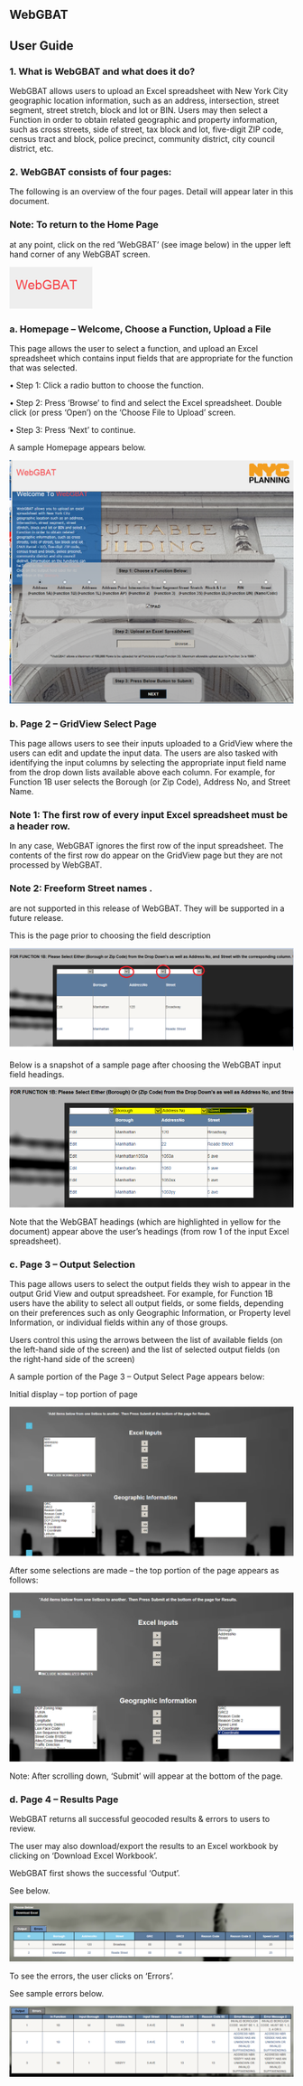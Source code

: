<h2>WebGBAT</h2>
<h2>User Guide</h2>

<h3>1. What is WebGBAT and what does it do?</h3>
<p>WebGBAT allows users to upload an Excel spreadsheet with New York City geographic location information, such as an address, intersection, street segment, street stretch, block and lot or BIN.  Users may then select a Function in order to obtain related geographic and property information, such as cross streets, side of street, tax block and lot, five-digit ZIP code, census tract and block, police precinct, community district, city council district, etc.</p>

<h3>2. WebGBAT consists of four pages:</h3>
<p>The following is an overview of the four pages.  Detail will appear later in this document.</p>

<h3>Note: To return to the Home Page</h3> <p>at any point, click on the red ’WebGBAT’ (see image below) in the upper left hand corner of any WebGBAT screen.</p><img src="/img/pic0.png">

<h3>a.  Homepage – Welcome, Choose a Function, Upload a File</h3>
<p>This page allows the user to select a function, and upload an Excel spreadsheet which contains input fields that are appropriate for the function that was selected.</p>
<p>•     Step 1: Click a radio button to choose the function.</p>
<p>•     Step 2: Press ‘Browse’ to find and select the Excel spreadsheet.  Double click (or press ‘Open’) on the ‘Choose File to Upload’ screen. </p>
<p>•     Step 3: Press ‘Next’ to continue.</p>
<p>A sample Homepage appears below.</p>
<img src="/img/pic1.png">

<h3>b.  Page 2 – GridView Select Page</h3>
<p>This page allows users to see their inputs uploaded to a GridView where the users can edit and update the input data.
The users are also tasked with identifying the input columns by selecting the appropriate input field name from the drop down lists available above each column.  For example, for Function 1B user selects the Borough (or Zip Code), Address No, and Street Name.
</p>

<h3>Note 1: The first row of every input Excel spreadsheet must be a header row.</h3> <p>In any case, WebGBAT ignores the first row of the input spreadsheet.  The contents of the first row do appear on the GridView page but they are not processed by WebGBAT.</p>

<h3>Note 2: Freeform Street names .</h3> <p>are not supported in this release of WebGBAT.  They will be supported in a future release.</p>
<p>This is the page prior to choosing the field description</p><img src="/img/pic2.png">

<p>Below is a snapshot of a sample page after choosing the WebGBAT input field headings.</p><img src="/img/pic3.png">

<p>Note that the WebGBAT headings (which are highlighted in yellow for the document) appear above the user’s headings (from row 1 of the input Excel spreadsheet).</p>

<h3>c.  Page 3 – Output Selection</h3>
<p>This page allows users to select the output fields they wish to appear in the output Grid View and output spreadsheet. For example, for Function 1B users have the ability to select all output fields, or some fields, depending on their preferences such as only Geographic Information, or Property level Information, or individual fields within any of those groups.</p>

<p>Users control this using the arrows between the list of available fields (on the left-hand side of the screen) and the list of selected output fields (on the right-hand side of the screen) </p>

<p>A sample portion of the Page 3 – Output Select Page appears below:</p>

<p>Initial display – top portion of page</p><img src="/img/pic4.png">

<p>After some selections are made – the top portion of the page appears as follows:</p><img src="/img/pic5.png">

<p>Note: After scrolling down, ‘Submit’ will appear at the bottom of the page.</p>

<h3>d.  Page 4 – Results Page</h3>
<p>WebGBAT returns all successful geocoded results & errors to users to review.  </p>

<p>The user may also download/export the results to an Excel workbook by clicking on ‘Download Excel Workbook’. </p>

<p>WebGBAT first shows the successful ‘Output’.</p>
<p>See below.</p><img src="img/pic6.png">

<p>To see the errors, the user clicks on ‘Errors’.</p>
<p>See sample errors below.</p><img src="img/pic7.png">
